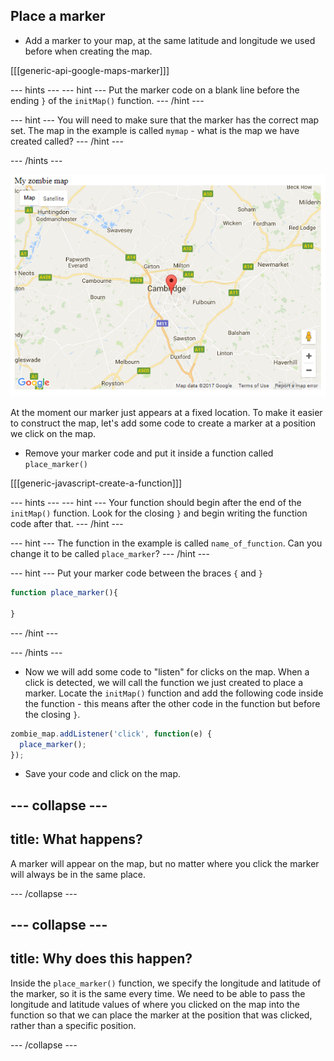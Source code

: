 ## Place a marker

+ Add a marker to your map, at the same latitude and longitude we used before when creating the map.

[[[generic-api-google-maps-marker]]]

--- hints ---
--- hint ---
Put the marker code on a blank line before the ending `}` of the `initMap()` function.
--- /hint ---

--- hint ---
You will need to make sure that the marker has the correct map set. The map in the example is called `mymap` - what is the map we have created called?
--- /hint ---

--- /hints ---

![Cambridge with a marker on it](images/cambridge-marker.png)

At the moment our marker just appears at a fixed location. To make it easier to construct the map, let's add some code to create a marker at a position we click on the map.

+ Remove your marker code and put it inside a function called `place_marker()`

[[[generic-javascript-create-a-function]]]

--- hints ---
--- hint ---
Your function should begin after the end of the `initMap()` function. Look for the closing `}` and begin writing the function code after that.
--- /hint ---

--- hint ---
The function in the example is called `name_of_function`. Can you change it to be called `place_marker`?
--- /hint ---

--- hint ---
Put your marker code between the braces `{` and `}`
```javascript
function place_marker(){

}
```
--- /hint ---

--- /hints ---

+ Now we will add some code to "listen" for clicks on the map. When a click is detected, we will call the function we just created to place a marker. Locate the `initMap()` function and add the following code inside the function - this means after the other code in the function but before the closing `}`.

```javascript
zombie_map.addListener('click', function(e) {
  place_marker();
});
```

+ Save your code and click on the map.

--- collapse ---
---
title: What happens?
---

A marker will appear on the map, but no matter where you click the marker will always be in the same place.

--- /collapse ---

--- collapse ---
---
title: Why does this happen?
---

Inside the `place_marker()` function, we specify the longitude and latitude of the marker, so it is the same every time. We need to be able to pass the longitude and latitude values of where you clicked on the map into the function so that we can place the marker at the position that was clicked, rather than a specific position.

--- /collapse ---
